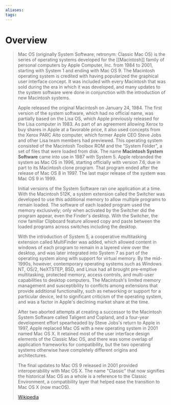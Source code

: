 ```yaml
---
aliases: 
tags:
---
```

# Overview

> Mac OS (originally System Software; retronym: Classic Mac OS) is the series of operating systems developed for the [[Macintosh]] family of personal computers by Apple Computer, Inc. from 1984 to 2001, starting with System 1 and ending with Mac OS 9. The Macintosh operating system is credited with having popularized the graphical user interface concept. It was included with every Macintosh that was sold during the era in which it was developed, and many updates to the system software were done in conjunction with the introduction of new Macintosh systems.
>
> Apple released the original Macintosh on January 24, 1984. The first version of the system software, which had no official name, was partially based on the Lisa OS, which Apple previously released for the Lisa computer in 1983. As part of an agreement allowing Xerox to buy shares in Apple at a favorable price, it also used concepts from the Xerox PARC Alto computer, which former Apple CEO Steve Jobs and other Lisa team members had previewed. This operating system consisted of the Macintosh Toolbox ROM and the "System Folder", a set of files that were loaded from disk. The name **Macintosh System Software** came into use in 1987 with System 5. Apple rebranded the system as Mac OS in 1996, starting officially with version 7.6, due in part to its Macintosh clone program. That program ended after the release of Mac OS 8 in 1997. The last major release of the system was Mac OS 9 in 1999.
>
> Initial versions of the System Software ran one application at a time. With the Macintosh 512K, a system extension called the Switcher was developed to use this additional memory to allow multiple programs to remain loaded. The software of each loaded program used the memory exclusively; only when activated by the Switcher did the program appear, even the Finder's desktop. With the Switcher, the now familiar Clipboard feature allowed copy and paste between the loaded programs across switches including the desktop. 
>
> With the introduction of System 5, a cooperative multitasking extension called MultiFinder was added, which allowed content in windows of each program to remain in a layered view over the desktop, and was later integrated into System 7 as part of the operating system along with support for virtual memory. By the mid-1990s, however, contemporary operating systems such as Windows NT, OS/2, NeXTSTEP, BSD, and Linux had all brought pre-emptive multitasking, protected memory, access controls, and multi-user capabilities to desktop computers. The Macintosh's limited memory management and susceptibility to conflicts among extensions that provide additional functionality, such as networking or support for a particular device, led to significant criticism of the operating system, and was a factor in Apple's declining market share at the time.
>
> After two aborted attempts at creating a successor to the Macintosh System Software called Taligent and Copland, and a four-year development effort spearheaded by Steve Jobs's return to Apple in 1997, Apple replaced Mac OS with a new operating system in 2001 named Mac OS X. It retained most of the user interface design elements of the Classic Mac OS, and there was some overlap of application frameworks for compatibility, but the two operating systems otherwise have completely different origins and architectures.
>
> The final updates to Mac OS 9 released in 2001 provided interoperability with Mac OS X. The name "Classic" that now signifies the historical Mac OS as a whole is a reference to the Classic Environment, a compatibility layer that helped ease the transition to Mac OS X (now macOS).
>
> [Wikipedia](https://en.wikipedia.org/wiki/Classic%20Mac%20OS)
